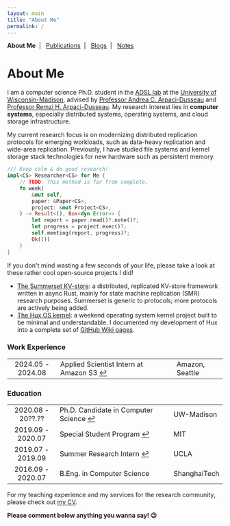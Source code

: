 ```yaml
---
layout: main
title: "About Me"
permalink: /
---
```


<p class="navigation-bar">
  <b>About Me</b>&nbsp;&nbsp;|&nbsp;&nbsp;
  <a href="/publications.html">Publications</a>&nbsp;&nbsp;|&nbsp;&nbsp;
  <a href="/blogs.html">Blogs</a>&nbsp;&nbsp;|&nbsp;&nbsp;
  <a href="/notes.html">Notes</a>
</p>

# About Me

I am a computer science Ph.D. student in the [ADSL lab](https://research.cs.wisc.edu/adsl/) at the [University of Wisconsin-Madison](https://www.wisc.edu/), advised by [Professor Andrea C. Arpaci-Dusseau](http://pages.cs.wisc.edu/~dusseau/) and [Professor Remzi H. Arpaci-Dusseau](http://pages.cs.wisc.edu/~remzi/). My research interest lies in **computer systems**, especially distributed systems, operating systems, and cloud storage infrastructure.

My current research focus is on modernizing distributed replication protocols for emerging workloads, such as data-heavy replication and wide-area replication. Previously, I have studied file systems and kernel storage stack technologies for new hardware such as persistent memory.

```rust
/// Keep calm & do good research!
impl<CS> Researcher<CS> for Me {
    // TODO: This method is far from complete.
    fn week(
        &mut self,
        paper: &Paper<CS>,
        project: &mut Project<CS>,
    ) -> Result<(), Box<dyn Error>> {
        let report = paper.read()?.note()?;
        let progress = project.exec()?;
        self.meeting(report, progress)?;
        Ok(())
    }
}
```

If you don't mind wasting a few seconds of your life, please take a look at these rather cool open-source projects I did!

- [The Summerset KV-store](https://github.com/josehu07/summerset): a distributed, replicated KV-store framework written in async Rust, mainly for state machine replication (SMR) research purposes. Summerset is generic to protocols; more protocols are actively being added.
- [The Hux OS kernel](https://github.com/josehu07/hux-kernel): a weekend operating system kernel project built to be minimal and understandable. I documented my development of Hux into a complete set of [GitHub Wiki pages](https://github.com/josehu07/hux-kernel/wiki).

<style>
  td.exp-time {
    text-align: center;
    width: 23%;
  }

  td.exp-title {
    text-align: left;
    width: 54%;
  }

  td.exp-place {
    text-align: left;
    width: 23%;
  }
</style>

### Work Experience

<table>
  <tbody>
    <tr>
      <td class="exp-time">2024.05 - 2024.08</td>
      <td class="exp-title">Applied Scientist Intern at Amazon S3 <a href="https://aws.amazon.com/s3/">↩︎</a></td>
      <td class="exp-place">Amazon, Seattle</td>
    </tr>
  </tbody>
</table>

### Education

<table>
  <tbody>
    <tr>
      <td class="exp-time">2020.08 - 20??.??</td>
      <td class="exp-title">Ph.D. Candidate in Computer Science <a href="https://research.cs.wisc.edu/adsl/">↩︎</a></td>
      <td class="exp-place">UW-Madison</td>
    </tr>
    <tr>
      <td class="exp-time">2019.09 - 2020.07</td>
      <td class="exp-title">Special Student Program <a href="https://registrar.mit.edu/registration-academics/registration-information/special-student-registration">↩︎</a></td>
      <td class="exp-place">MIT</td>
    </tr>
    <tr>
      <td class="exp-time">2019.07 - 2019.09</td>
      <td class="exp-title">Summer Research Intern <a href="http://systems.cs.ucla.edu">↩︎</a></td>
      <td class="exp-place">UCLA</td>
    </tr>
    <tr>
      <td class="exp-time">2016.09 - 2020.07</td>
      <td class="exp-title">B.Eng. in Computer Science</td>
      <td class="exp-place">ShanghaiTech</td>
    </tr>
  </tbody>
</table>

For my teaching experience and my services for the research community, please check out [my CV](/assets/file/Guanzhou_Hu_CV.pdf).

<!--
### Potpourri

I "waste" a lot of time sorting out and structuring my acquired knowledge and skills. This helps me identify the importance of what I am currently doing. You probably have different views on these fields and they may diverge from my understanding - *I totally agree.*

![Fields](/assets/img/knowledge-graph.png)

I know very little about these fields and am always willing to learn, explore, and contribute more.
-->

<p><strong>Please comment below anything you wanna say! 😉</strong></p>

<!-- For Utterance comments -->
<script src="https://utteranc.es/client.js"
        repo="josehu07/josehu07.github.io"
        issue-term="pathname"
        label="Utterances🔮"
        theme="github-light"
        crossorigin="anonymous"
        async>
</script>
